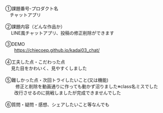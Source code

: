 ①課題番号-プロダクト名<br>
　チャットアプリ<br>
<br>
②課題内容（どんな作品か）<br>
　 LINE風チャットアプリ、投稿の修正削除ができます<br>
<br>
③DEMO<br>
　　https://chiecoep.github.io/kadai03_chat/<br>
<br>
④工夫した点・こだわった点<br>
　  見た目をかわいく、見やすくしました<br>
<br>
⑤難しかった点・次回トライしたいこと(又は機能)<br>
　 　修正と削除を動画通りに作っても動かず沼りました※class名ミスでした<br>
　　改行させるのに挑戦しましたが完成できませんでした<br>
<br>
⑥質問・疑問・感想、シェアしたいこと等なんでも<br>
